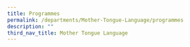 ```yaml
---
title: Programmes
permalink: /departments/Mother-Tongue-Language/programmes
description: ""
third_nav_title: Mother Tongue Language
---
```

